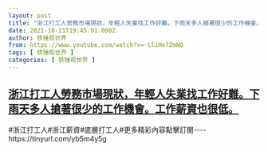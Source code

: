 ```yaml
---
layout: post
title: "浙江打工人勞務市場現狀，年輕人失業找工作好難。下雨天多人搶著很少的工作機會。工作薪資也很低。"
date: 2021-10-21T19:45:01.000Z
author: 铁锤观世界
from: https://www.youtube.com/watch?v=-LliHe7ZmNQ
tags: [ 铁锤观世界 ]
categories: [ 铁锤观世界 ]
---
```

<!--1634845501000-->
[浙江打工人勞務市場現狀，年輕人失業找工作好難。下雨天多人搶著很少的工作機會。工作薪資也很低。](https://www.youtube.com/watch?v=-LliHe7ZmNQ)
------

<div>
#浙江打工人#浙江薪資#底層打工人#更多精彩內容點擊訂閱----https://tinyurl.com/yb5m4y5g
</div>
